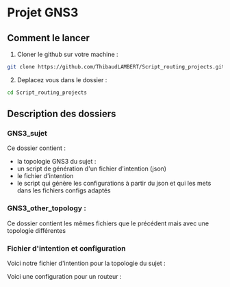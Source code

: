# Projet GNS3

## Comment le lancer

1) Cloner le github sur votre machine :

``` bash
git clone https://github.com/ThibaudLAMBERT/Script_routing_projects.git
```

2) Deplacez vous dans le dossier :

``` bash
cd Script_routing_projects
```

## Description des dossiers


### GNS3_sujet

Ce dossier contient :

- la topologie GNS3 du sujet : 
- un script de génération d'un fichier d'intention (json)
- le fichier d'intention
- le script qui génère les configurations à partir du json et qui les mets dans les fichiers configs adaptés


### GNS3_other_topology : 

Ce dossier contient les mêmes fichiers que le précédent mais avec une topologie différentes



### Fichier d'intention et configuration

Voici notre fichier d'intention pour la topologie du sujet : 

Voici une configuration pour un routeur :
